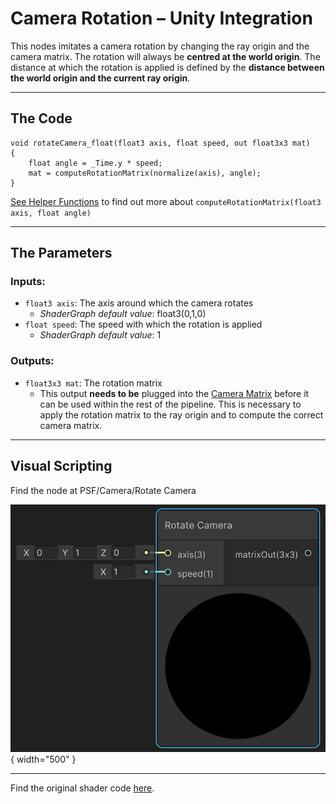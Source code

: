 # Camera Rotation – Unity Integration

This nodes imitates a camera rotation by changing the ray origin and the camera matrix. The rotation will always be __centred at the world origin__. The distance at which the rotation is applied is defined by the __distance between the world origin and the current ray origin__.

---

## The Code

``` 
void rotateCamera_float(float3 axis, float speed, out float3x3 mat)
{
    float angle = _Time.y * speed;
    mat = computeRotationMatrix(normalize(axis), angle);
}
```

[See Helper Functions](unity/cameraRotation.md) to find out more about ```computeRotationMatrix(float3 axis, float angle)```

---

## The Parameters

### Inputs:
- ```float3 axis```: The axis around which the camera rotates 
    - *ShaderGraph default value*: float3(0,1,0)
- ```float speed```: The speed with which the rotation is applied
    - *ShaderGraph default value*: 1

### Outputs:
- ```float3x3 mat```: The rotation matrix 
    - This output __needs to be__ plugged into the [Camera Matrix](unity/cameraMatrix.md) before it can be used within the rest of the pipeline. This is necessary to apply the rotation matrix to the ray origin and to compute the correct camera matrix.

---

## Visual Scripting

Find the node at PSF/Camera/Rotate Camera

![Unity Rotate Camera](images/rotateCameraVisual.png){ width="500" }

---

Find the original shader code [here](unity/cameraMatrix.md).